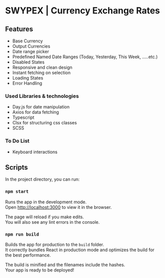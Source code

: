 # SWYPEX | Currency Exchange Rates

## Features

- Base Currency
- Output Currencies
- Date range picker
- Predefined Named Date Ranges (Today, Yesterday, This Week, .....etc.)
- Disabled States
- Responsive and clean design
- Instant fetching on selection
- Loading States
- Error Handling

### Used Libraries & technologies

- Day.js for date manipulation
- Axios for data fetching
- Typescript
- Clsx for structuring css classes
- SCSS

### To Do List

- Keyboard interactions

## Scripts

In the project directory, you can run:

### `npm start`

Runs the app in the development mode.\
Open [http://localhost:3000](http://localhost:3000) to view it in the browser.

The page will reload if you make edits.\
You will also see any lint errors in the console.

### `npm run build`

Builds the app for production to the `build` folder.\
It correctly bundles React in production mode and optimizes the build for the best performance.

The build is minified and the filenames include the hashes.\
Your app is ready to be deployed!
